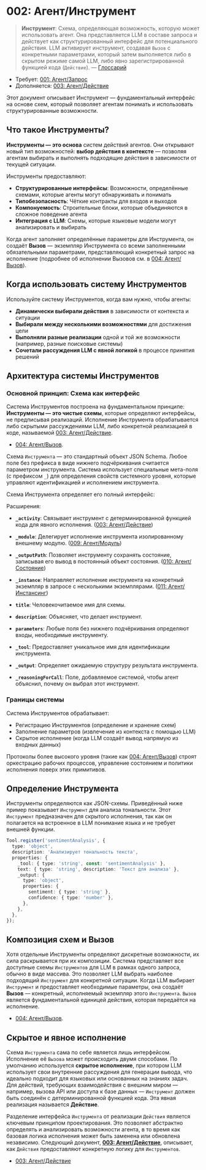 # 002: Агент/Инструмент

> **Инструмент**: Схема, определяющая возможность, которую может использовать агент. Она представляется LLM в составе запроса и действует как структурированный интерфейс для потенциального действия. LLM активирует инструмент, создавая `Вызов` с конкретными параметрами, который затем выполняется либо в скрытом режиме самой LLM, либо явно зарегистрированной функцией кода (`Действие`). — [Глоссарий](./000_glossary.md)

- Требует: [001: Агент/Запрос](./001_agent_request.md)
- Дополняется: [003: Агент/Действие](./003_agent_activity.md)

Этот документ описывает Инструмент — фундаментальный интерфейс на основе схем, который позволяет агентам понимать и использовать структурированные возможности.

## Что такое Инструменты?

**Инструменты — это основа** систем действий агентов. Они открывают новый тип возможностей: **выбор действия в контексте** — позволяя агентам выбирать и выполнять подходящие действия в зависимости от текущей ситуации.

Инструменты предоставляют:

- **Структурированные интерфейсы**: Возможности, определённые схемами, которые агенты могут обнаруживать и понимать
- **Типобезопасность**: Чёткие контракты для входов и выходов
- **Компонуемость**: Строительные блоки, которые объединяются в сложное поведение агента
- **Интеграция с LLM**: Схемы, которые языковые модели могут анализировать и выбирать

Когда агент заполняет определённые параметры для Инструмента, он создаёт **Вызов** — экземпляр Инструмента со всеми заполненными обязательными параметрами, представляющий конкретный запрос на исполнение (подробнее об исполнении Вызовов см. в [004: Агент/Вызов](./004_agent_call.md)).

## Когда использовать систему Инструментов

Используйте систему Инструментов, когда вам нужно, чтобы агенты:

- **Динамически выбирали действия** в зависимости от контекста и ситуации
- **Выбирали между несколькими возможностями** для достижения цели
- **Выполняли разные реализации** одной и той же возможности (например, разные поисковые системы)
- **Сочетали рассуждения LLM с явной логикой** в процессе принятия решений

## Архитектура системы Инструментов

### Основной принцип: Схема как интерфейс

Система Инструментов построена на фундаментальном принципе: **Инструменты — это чистые схемы**, которые определяют интерфейсы, не предписывая реализаций. Исполнение Инструмента обрабатывается либо скрытыми рассуждениями LLM, либо конкретной реализацией в коде, называемой [003: Агент/Действие](./003_agent_activity.md).

- [004: Агент/Вызов](./004_agent_call.md).

Схема `Инструмента` — это стандартный объект JSON Schema. Любое поле без префикса в виде нижнего подчёркивания считается параметром инструмента. Система использует специальные мета-поля (с префиксом `_`) для определения свойств системного уровня, которые управляют идентификацией и исполнением инструмента.

Схема Инструмента определяет его полный интерфейс:

Расширения:

- **`_activity`**: Связывает инструмент с детерминированной функцией кода для явного исполнения. ([003: Агент/Действие](./003_agent_activity.md))
- **`_module`**: Делегирует исполнение инструмента изолированному внешнему модулю. ([009: Агент/Модуль](./009_agent_module.md))
- **`_outputPath`**: Позволяет инструменту сохранять состояние, записывая его вывод в постоянный объект состояния. ([010: Агент/Состояние](./010_agent_state.md))
- **`_instance`**: Направляет исполнение инструмента на конкретный экземпляр в запросе с несколькими экземплярами. ([011: Агент/Инстансинг](./011_agent_instancing.md))

- **`title`**: Человекочитаемое имя для схемы.
- **`description`**: Объясняет, что делает инструмент.
- **`parameters`**: Любые поля без нижнего подчёркивания определяют входы, необходимые инструменту.
- **`_tool`**: Предоставляет уникальное имя для идентификации инструмента.
- **`_output`**: Определяет ожидаемую структуру результата инструмента.
- **`_reasoningForCall`**: Поле, добавляемое системой, чтобы агент объяснил, почему он выбрал этот инструмент.

### Границы системы

Система Инструментов обрабатывает:

- Регистрацию Инструментов (определение и хранение схем)
- Заполнение параметров (извлечение из контекста с помощью LLM)
- Скрытое исполнение (когда LLM создаёт вывод напрямую из входных данных)

Протоколы более высокого уровня (такие как [004: Агент/Вызов](./004_agent_call.md)) строят оркестрацию рабочих процессов, управление состоянием и политики исполнения поверх этих примитивов.

## Определение Инструмента

Инструменты определяются как JSON-схемы. Приведённый ниже пример показывает `Инструмент` для анализа тональности. Этот `Инструмент` предназначен для скрытого исполнения, так как он полагается на встроенное в LLM понимание языка и не требует внешней функции.

```typescript
Tool.register('sentimentAnalysis', {
  type: 'object',
  description: 'Анализирует тональность текста',
  properties: {
    _tool: { type: 'string', const: 'sentimentAnalysis' },
    text: { type: 'string', description: 'Текст для анализа' },
    _output: {
      type: 'object',
      properties: {
        sentiment: { type: 'string' },
        confidence: { type: 'number' },
      },
    },
  },
});
```

## Композиция схем и Вызов

Хотя отдельные Инструменты определяют дискретные возможности, их сила раскрывается при их композиции. Система представляет все доступные схемы `Инструментов` для LLM в рамках одного запроса, обычно в виде массива. Это позволяет LLM выбрать наиболее подходящий `Инструмент` для конкретной ситуации. Когда LLM выбирает `Инструмент` и предоставляет необходимые параметры, она создаёт **Вызов** — конкретный, исполняемый экземпляр этого `Инструмента`. `Вызов` является фундаментальной единицей действия, которая передаётся на исполнение.

- [004: Агент/Вызов](./004_agent_call.md).

## Скрытое и явное исполнение

Схема `Инструмента` сама по себе является лишь интерфейсом. Исполнение её `Вызова` может происходить двумя способами. По умолчанию используется **скрытое исполнение**, при котором LLM использует свои внутренние рассуждения для генерации вывода, что идеально подходит для языковых или основанных на знаниях задач. Для действий, требующих взаимодействия с внешним миром — например, вызова API или доступа к базе данных — `Инструмент` должен быть соединён с детерминированной функцией кода. Эта явная реализация называется **Действие**.

Разделение интерфейса `Инструмента` от реализации `Действия` является ключевым принципом проектирования. Это позволяет абстрактно определять и анализировать возможности агента, в то время как базовая логика исполнения может быть заменена или обновлена независимо. Следующий документ, **[003: Агент/Действие](./003_agent_activity.md)**, описывает, как `Действия` предоставляют конкретную логику для `Инструментов`.

- [003: Агент/Действие](./003_agent_activity.md)